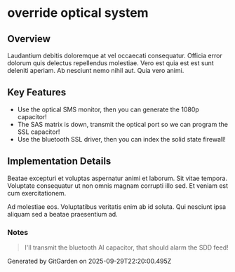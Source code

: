 # override optical system

## Overview
Laudantium debitis doloremque at vel occaecati consequatur. Officia error dolorum quis delectus repellendus molestiae. Vero est quia est est sunt deleniti aperiam. Ab nesciunt nemo nihil aut. Quia vero animi.

## Key Features
- Use the optical SMS monitor, then you can generate the 1080p capacitor!
- The SAS matrix is down, transmit the optical port so we can program the SSL capacitor!
- Use the bluetooth SSL driver, then you can index the solid state firewall!

## Implementation Details
Beatae excepturi et voluptas aspernatur animi et laborum. Sit vitae tempora. Voluptate consequatur ut non omnis magnam corrupti illo sed. Et veniam est cum exercitationem.
 Ad molestiae eos. Voluptatibus veritatis enim ab id soluta. Qui nesciunt ipsa aliquam sed a beatae praesentium ad.

### Notes
> I'll transmit the bluetooth AI capacitor, that should alarm the SDD feed!

Generated by GitGarden on 2025-09-29T22:20:00.495Z